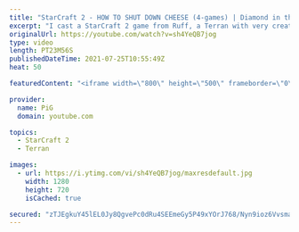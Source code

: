 ```yaml
---
title: "StarCraft 2 - HOW TO SHUT DOWN CHEESE (4-games) | Diamond in the Ruff #49"
excerpt: "I cast a StarCraft 2 game from Ruff, a Terran with very creative gameplay. How will he ruff up his Terran, Zerg and Protoss opponents? 🐷 Support PiG: https://www.pigstarcraft.com/support/  Check out all episodes of 💎 Diamond in the Ruff: https://www.youtube.com/playlist?list=PLFUDU8AOevUfdEq20wYq8Sm9z3sc1yn0l"
originalUrl: https://youtube.com/watch?v=sh4YeQB7jog
type: video
length: PT23M56S
publishedDateTime: 2021-07-25T10:55:49Z
heat: 50

featuredContent: "<iframe width=\"800\" height=\"500\" frameborder=\"0\" src=\"https://www.youtube.com/embed/sh4YeQB7jog\" allow=\"accelerometer; autoplay; encrypted-media; gyroscope; picture-in-picture\" allowfullscreen></iframe>"

provider:
  name: PiG
  domain: youtube.com

topics:
  - StarCraft 2
  - Terran

images:
  - url: https://i.ytimg.com/vi/sh4YeQB7jog/maxresdefault.jpg
    width: 1280
    height: 720
    isCached: true

secured: "zTJEgkuY45lEL0Jy8QgvePc0dRu4SEEmeGy5P49xYOrJ768/Nyn9ioz6Vvsma3XmhJ++OTzvdRMV9Z/rKbQgQUqXwPw8Nr5Otr3SJW/X/KDC0WBslbCZ2ruE0hU9K8wdyDz7O/s6QLNpcnFLLyV3fX5wArsVEX9l3cwtYKOUiaZw+1SnG3mAA+dNh1p5H9g8H5nZpturCnP/4iSGWH1nHiif8x6w51IbjEXD2QvDuzGN3eycUBgYhXl7UUp/p7X/aW48DVwLgqIy2t21eVLhQE8vUKA0B4EdTbHJqOKFjXju7JqspJFrdb9DYjy+6x5N8Esj5VIWe42t9OQ0Vb9Ek/54+knMKn4MjyEpCFOK/qLsV7CUAOGDzRw6NRvLnP5uEP/XWODZeJ/N6posfYE9/BCvsDwl/CqU/uqq3sf5F+c=;OGDCfY89uF9euwQXIJvHew=="
---
```


